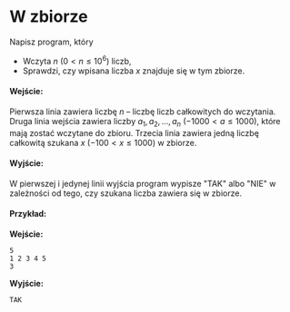 # W zbiorze

Napisz program, który 
- Wczyta $n$ ($0 < n \le 10^6$) liczb,
- Sprawdzi, czy wpisana liczba $x$ znajduje się w tym zbiorze.

#### Wejście:

Pierwsza linia zawiera liczbę $n$  – liczbę liczb całkowitych do wczytania.
Druga linia wejścia zawiera liczby $a_1, a_2, \dots, a_n$ ($-1000 < a \le 1000$), które mają zostać wczytane do zbioru.
Trzecia linia zawiera jedną liczbę całkowitą szukana $x$ ($-100 < x \le 1000$) w zbiorze.

#### Wyjście:

W pierwszej i jedynej linii wyjścia program wypisze "TAK" albo "NIE" w zależności od tego, czy szukana liczba zawiera się w zbiorze.

#### Przykład:

**Wejście:**

```
5
1 2 3 4 5
3
```

**Wyjście:**

```
TAK
```
